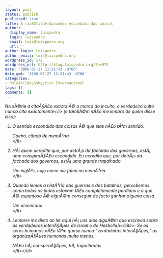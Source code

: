 ```yaml
---
layout: post
status: publish
published: true
title: A raz&Atilde;&pound;o escondida das coisas
author:
  display_name: luispedro
  login: luispedro
  email: luis@luispedro.org
  url: ''
author_login: luispedro
author_email: luis@luispedro.org
wordpress_id: 572
wordpress_url: http://blog.luispedro.org/?p=572
date: '2006-07-27 11:21:43 -0700'
date_gmt: '2006-07-27 11:21:43 -0700'
categories:
- Pol&Atilde;&shy;tica Internacional
tags: []
comments: []
---
```

<p>Na s&Atilde;&copy;rie <i>a cita&Atilde;&sect;&Atilde;&pound;o exacta &Atilde;&copy; a marca do inculto, o verdadeiro culto nunca cita exactamente<&#47;i> (e tamb&Atilde;&copy;m n&Atilde;&pound;o me lembro de quem disse isso):</p>
<ol>
<li>O sentido escondido das coisas &Atilde;&copy; que elas n&Atilde;&pound;o t&Atilde;&ordf;m sentido.
<p>Caeiro, citado de mem&Atilde;&sup3;ria<br />
<&#47;li>
<li>H&Atilde;&iexcl; quem acredite que, por detr&Atilde;&iexcl;s da fachada dos governos, est&Atilde;&iexcl; uma conspira&Atilde;&sect;&Atilde;&pound;o escondida. Eu acredito que, por detr&Atilde;&iexcl;s da fachada dos governos, est&Atilde;&iexcl; uma grande trapalhada.</p>
<p>Um ingl&Atilde;&ordf;s, cujo nome me falha na mem&Atilde;&sup3;ria.<br />
<&#47;li>
<li>Quando lemos a hist&Atilde;&sup3;ria das guerras e das batalhas, percebemos como todos os lados estavam t&Atilde;&pound;o completamente perdidos e o que &Atilde;&copy; espantoso &Atilde;&copy; algu&Atilde;&copy;m conseguir de facto ganhar alguma coisa.</p>
<p>Um americano.<br />
<&#47;li>
<li>Lembrei-me disto ao ler aqui h&Atilde;&iexcl; uns dias algu&Atilde;&copy;m que escrevia sobre as <cite>verdadeiras inten&Atilde;&sect;&Atilde;&micro;es de Israel e do Hezbollah<&#47;cite>. Se os seres humanos n&Atilde;&pound;o t&Atilde;&ordf;m quase nunca "verdadeiras inten&Atilde;&sect;&Atilde;&micro;es," as organiza&Atilde;&sect;&Atilde;&micro;es humanas muito menos.</p>
<p>N&Atilde;&pound;o h&Atilde;&iexcl; conspira&Atilde;&sect;&Atilde;&micro;es, h&Atilde;&iexcl; trapalhadas.<br />
<&#47;li><&#47;ol></p>
